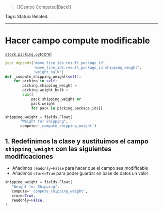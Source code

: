 > [[Campo Computed|Back]]

Tags: 
Status: 
Related: 

___

# Hacer campo compute modificable

[`stock.picking.py`(core)](https://github.com/OCA/OCB/blob/16.0/addons/delivery/models/stock_picking.py)

```python
@api.depends('move_line_ids.result_package_id',
			 'move_line_ids.result_package_id.shipping_weight',
			 'weight_bulk')  
def _compute_shipping_weight(self):  
    for picking in self:    
        picking.shipping_weight = 
        picking.weight_bulk + 
        sum([
			pack.shipping_weight or 
			pack.weight 
			for pack in picking.package_ids])

shipping_weight = fields.Float(
	   "Weight for Shipping",
	   compute='_compute_shipping_weight')
```

## 1. Redefinimos la clase y sustituimos el campo `shipping_weight` con las siguientes modificaciones
   
   - Añadimos `readonly=False` para hacer que el campo sea modificable
   - Añadimos `store=True` para poder guardar en base de datos un valor

```python
shipping_weight = fields.Float(
   "Weight for Shipping",
   compute='_compute_shipping_weight',
   store=True,
   readonly=False,
)
```
